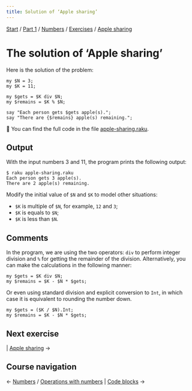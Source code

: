 ```yaml
---
title: Solution of ‘Apple sharing’
---
```


[Start](/raku-course/) / [Part 1](/raku-course/part1) / [Numbers](/raku-course/numbers) / [Exercises](/raku-course/numbers/exercises) / [Apple sharing](..)

# The solution of ‘Apple sharing’

Here is the solution of the problem:

    my $N = 3;
    my $K = 11;

    my $gets = $K div $N;
    my $remains = $K % $N;

    say "Each person gets $gets apple(s).";
    say "There are {$remains} apple(s) remaining.";

🦋 You can find the full code in the file [apple-sharing.raku](https://github.com/ash/raku-course/blob/master/exercises/numbers/apple-sharing.raku).

## Output

With the input numbers 3 and 11, the program prints the following output:

    $ raku apple-sharing.raku
    Each person gets 3 apple(s).
    There are 2 apple(s) remaining.

Modify the initial value of `$N` and `$K` to model other situations:

* `$K` is multiple of `$N`, for example, `12` and `3`;
* `$K` is equals to `$N`;
* `$K` is less than `$N`.

## Comments

In the program, we are using the two operators: `div` to perform integer division and `%` for getting the remainder of the division. Alternatively, you can make the calculations in the following manner:


    my $gets = $K div $N;
    my $remains = $K - $N * $gets;

Or even using standard division and explicit conversion to `Int`, in which case it is equivalent to rounding the number down.

    my $gets = ($K / $N).Int;
    my $remains = $K - $N * $gets;

## Next exercise

| [Apple sharing](apple-sharing) →

## Course navigation

← [Numbers](/raku-course/numbers) / [Operations with numbers](/raku-course/numbers/operations) | [Code blocks](/raku-course/code-blocks) →
